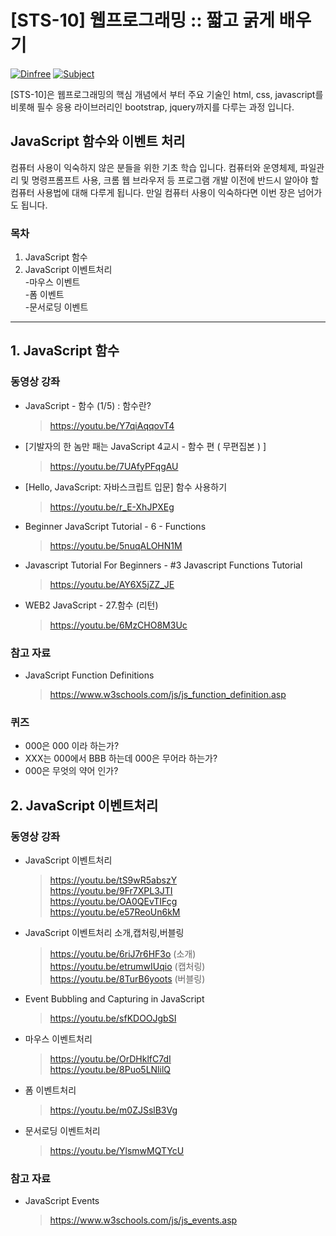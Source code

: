 # [STS-10] 웹프로그래밍 :: 짧고 굵게 배우기

[![Dinfree][din-badge]][din-url]
[![Subject][basic-badge]][din-url]

[STS-10]은 웹프로그래밍의 핵심 개념에서 부터 주요 기술인 html, css, javascript를 비롯해 필수 응용 라이브러리인 bootstrap, jquery까지를 다루는 과정 입니다.

 ## JavaScript 함수와 이벤트 처리
컴퓨터 사용이 익숙하지 않은 분들을 위한 기초 학습 입니다. 컴퓨터와 운영체제, 파일관리 및 명령프롬프트 사용, 크롬 웹 브라우저 등 
프로그램 개발 이전에 반드시 알아야 할 컴퓨터 사용법에 대해 다루게 됩니다. 만일 컴퓨터 사용이 익숙하다면 이번 장은 넘어가도 됩니다.

### 목차
1. JavaScript 함수
2. JavaScript 이벤트처리<br>
  -마우스 이벤트<br>
  -폼 이벤트<br>
  -문서로딩 이벤트

---
## 1. JavaScript 함수


### 동영상 강좌
- JavaScript - 함수 (1/5) : 함수란?
    > https://youtu.be/Y7qiAqqovT4
- [기발자의 한 놈만 패는 JavaScript 4교시 - 함수 편 ( 무편집본 ) ]
    >  https://youtu.be/7UAfyPFqgAU
- [Hello, JavaScript: 자바스크립트 입문] 함수 사용하기
    >  https://youtu.be/r_E-XhJPXEg
- Beginner JavaScript Tutorial - 6 - Functions
    >  https://youtu.be/5nuqALOHN1M
- Javascript Tutorial For Beginners - #3 Javascript Functions Tutorial
    >  https://youtu.be/AY6X5jZZ_JE
- WEB2 JavaScript - 27.함수 (리턴)
    >  https://youtu.be/6MzCHO8M3Uc

### 참고 자료
- JavaScript Function Definitions
    >  https://www.w3schools.com/js/js_function_definition.asp
    
### 퀴즈
- 000은 000 이라 하는가?
- XXX는 000에서 BBB 하는데 000은 무어라 하는가?
- 000은 무엇의 약어 인가?

## 2. JavaScript 이벤트처리

### 동영상 강좌
- JavaScript 이벤트처리
    >  https://youtu.be/tS9wR5abszY<br>
    >  https://youtu.be/9Fr7XPL3JTI<br>
    >  https://youtu.be/OA0QEvTIFcg<br>
    >  https://youtu.be/e57ReoUn6kM
 
 - JavaScript 이벤트처리 소개,캡처링,버블링
    >  https://youtu.be/6riJ7r6HF3o (소개)<br>
    >  https://youtu.be/etrumwIUqio (캡처링)<br>
    >  https://youtu.be/8TurB6yoots (버블링)
 - Event Bubbling and Capturing in JavaScript
    >  https://youtu.be/sfKDOOJgbSI
    
- 마우스 이벤트처리
    >  https://youtu.be/OrDHklfC7dI<br>
    >  https://youtu.be/8Puo5LNlilQ
- 폼 이벤트처리
    >  https://youtu.be/m0ZJSslB3Vg
- 문서로딩 이벤트처리
    > https://youtu.be/YlsmwMQTYcU
    
### 참고 자료
- JavaScript Events
    >  https://www.w3schools.com/js/js_events.asp

[din-badge]:https://img.shields.io/badge/dinfree-edu-orange.svg
[din-url]:https://github.com/dinfree
[basic-badge]:https://img.shields.io/badge/core-basic-green.svg
